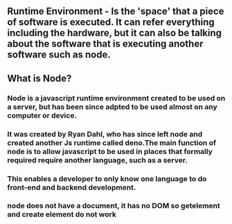 ## Runtime Environment - Is the 'space' that a piece of software is executed. It can refer everything including the hardware, but it can also be talking about the software that is executing another software such as node.


## What is Node?
### Node is a javascript runtime environment created to be used on a server, but has been since adpted to be used almost on any computer or device.
### It was created by Ryan Dahl, who has since left node and created another Js runtime called deno.The main function of node is to allow javascript to be used in places that formally required require another language, such as a server. 
### This enables a developer to only know one language to do front-end and backend development.

### node does not have a document, it has no DOM so getelement and create element do not work


